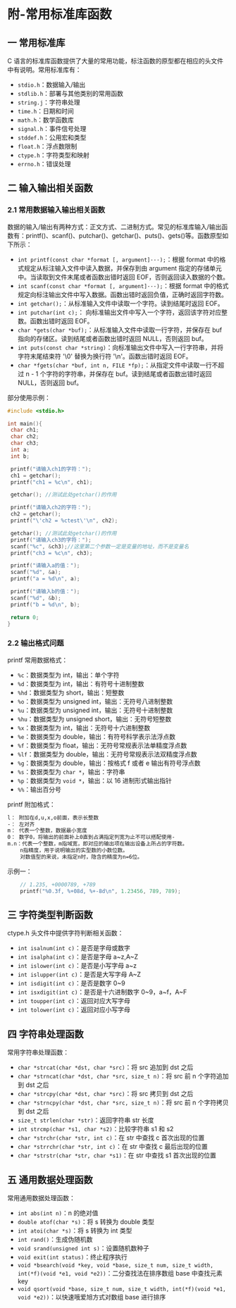 # 附-常用标准库函数

## 一 常用标准库

C 语言的标准库函数提供了大量的常用功能，标注函数的原型都在相应的头文件中有说明。常用标准库有：

- `stdio.h`：数据输入/输出
- `stdlib.h`：部署与其他类别的常用函数
- `string.j`：字符串处理
- `time.h`：日期和时间
- `math.h`：数学函数库
- `signal.h`：事件信号处理
- `stddef.h`：公用宏和类型
- `float.h`：浮点数限制
- `ctype.h`：字符类型和映射
- `errno.h`：错误处理

## 二 输入输出相关函数

### 2.1 常用数据输入输出相关函数

数据的输入/输出有两种方式：正文方式、二进制方式。常见的标准库输入/输出函数有：printf()、scanf()、putchar()、getchar()、puts()、gets()等。函数原型如下所示：

- `int printf(const char *format [, argument]···);`：根据 format 中的格式规定从标注输入文件中读入数据，并保存到由 argument 指定的存储单元中。当读取到文件末尾或者函数出错时返回 EOF，否则返回读入数据的个数。
- `int scanf(const char *format [, argument]···);`：根据 format 中的格式规定向标注输出文件中写入数据。函数出错时返回负值，正确时返回字符数。
- `int getchar();`：从标准输入文件中读取一个字符。读到结尾时返回 EOF。
- `int putchar(int c);`： 向标准输出文件中写入一个字符，返回该字符对应整数。函数出错时返回 EOF。
- `char *gets(char *buf);`：从标准输入文件中读取一行字符，并保存在 buf 指向的存储区。读到结尾或者函数出错时返回 NULL，否则返回 buf。
- `int puts(const char *string)`：向标准输出文件中写入一行字符串，并将字符末尾结束符 '\0' 替换为换行符 '\n'。函数出错时返回 EOF。
- `char *fgets(char *buf, int n, FILE *fp);`：从指定文件中读取一行不超过 n - 1 个字符的字符串，并保存在 buf。读到结尾或者函数出错时返回 NULL，否则返回 buf。

部分使用示例：

```c++
#include <stdio.h>

int main(){
 char ch1;
 char ch2;
 char ch3;
 int a;
 int b;

 printf("请输入ch1的字符：");
 ch1 = getchar();
 printf("ch1 = %c\n", ch1);

 getchar(); //测试此处getchar()的作用

 printf("请输入ch2的字符：");
 ch2 = getchar();
 printf("\'ch2 = %ctest\'\n", ch2);

 getchar(); //测试此处getchar()的作用
 printf("请输入ch3的字符：");
 scanf("%c", &ch3);//这里第二个参数一定是变量的地址，而不是变量名
 printf("ch3 = %c\n", ch3);

 printf("请输入a的值：");
 scanf("%d", &a);
 printf("a = %d\n", a);

 printf("请输入b的值：");
 scanf("%d", &b);
 printf("b = %d\n", b);

 return 0;
}
```

### 2.2 输出格式问题

printf 常用数据格式：

- `%c`：数据类型为 int，输出：单个字符
- `%d`：数据类型为 int，输出：有符号十进制整数
- `%hd`：数据类型为 short，输出：短整数
- `%o`：数据类型为 unsigned int，输出：无符号八进制整数
- `%u`：数据类型为 unsigned int，输出：无符号十进制整数
- `%hu`：数据类型为 unsigned short，输出：无符号短整数
- `%x`：数据类型为 int，输出：无符号十六进制整数
- `%e`：数据类型为 double，输出：有符号科学表示法浮点数
- `%f`：数据类型为 float，输出：无符号常规表示法单精度浮点数
- `%lf`：数据类型为 double，输出：无符号常规表示法双精度浮点数
- `%g`：数据类型为 double，输出：按格式 f 或者 e 输出有符号浮点数
- `%s`：数据类型为 `char *`，输出：字符串
- `%p`：数据类型为 `void *`，输出：以 16 进制形式输出指针
- `%%`：输出百分号

printf 附加格式：

```txt
l： 附加在d,u,x,o前面，表示长整数
-： 左对齐
m： 代表一个整数，数据最小宽度
0： 数字0，将输出的前面补上0直到占满指定列宽为止不可以搭配使用-
m.n：代表一个整数，m指域宽，即对应的输出项在输出设备上所占的字符数。
    n指精度，用于说明输出的实型数的小数位数。
    对数值型的来说，未指定n时，隐含的精度为n=6位。
```

示例一：

```c
    // 1.235, +0000789, +789
    printf("%0.3f, %+08d, %+-8d\n", 1.23456, 789, 789);
```

## 三 字符类型判断函数

ctype.h 头文件中提供字符判断相关函数：

- `int isalnum(int c)`：是否是字母或数字
- `int isalpha(int c)`：是否是字母 a~z,A~Z
- `int islower(int c)`：是否是小写字母 a~z
- `int islupper(int c)`：是否是大写字母 A~Z
- `int isdigit(int c)`：是否是数字 0~9
- `int isxdigit(int c)`：是否是十六进制数字 0~9，a~f，A~F
- `int toupper(int c)`：返回对应大写字母
- `int tolower(int c)`：返回对应小写字母

## 四 字符串处理函数

常用字符串处理函数：

- `char *strcat(char *dst, char *src)`：将 src 追加到 dst 之后
- `char *strncat(char *dst, char *src, size_t n)`：将 src 前 n 个字符追加到 dst 之后
- `char *strcpy(char *dst, char *src)`：将 src 拷贝到 dst 之后
- `char *strncpy(char *dst, char *src, size_t n)`：将 src 前 n 个字符拷贝到 dst 之后
- `size_t strlen(char *str)`：返回字符串 str 长度
- `int strcmp(char *s1, char *s2)`：比较字符串 s1 和 s2
- `char *strchr(char *str, int c)`：在 str 中查找 c 首次出现的位置
- `char *strrchr(char *str, int c)`：在 str 中查找 c 最后出现的位置
- `char *strstr(char *str, char *s1)`：在 str 中查找 s1 首次出现的位置

## 五 通用数据处理函数

常用通用数据处理函数：

- `int abs(int n)`：n 的绝对值
- `double atof(char *s)`：将 s 转换为 double 类型
- `int atoi(char *s)`：将 s 转换为 int 类型
- `int rand()`：生成伪随机数
- `void srand(unsigned int s)`：设置随机数种子
- `void exit(int status)`：终止程序执行
- `void *bsearch(void *key, void *base, size_t num, size_t width, int(*f)(void *e1, void *e2))`：二分查找法在排序数组 base 中查找元素 key
- `void qsort(void *base, size_t num, size_t width, int(*f)(void *e1, void *e2))`：以快速哦爱旭方式对数组 base 进行排序
